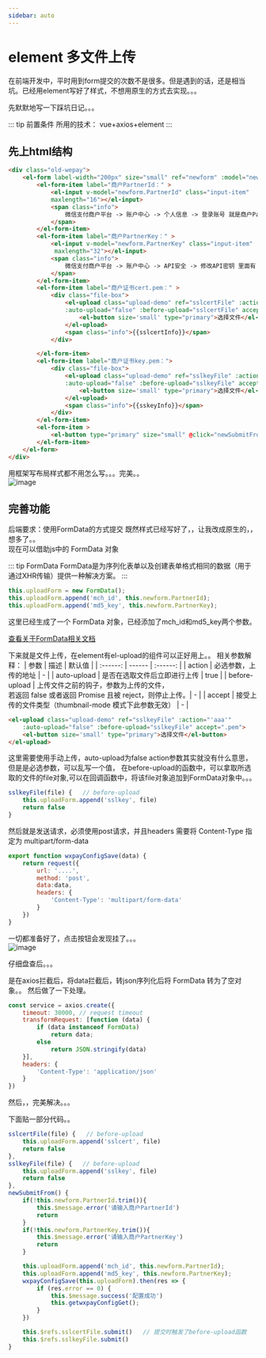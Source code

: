 ```yaml
---
sidebar: auto
---
```


# element 多文件上传

在前端开发中，平时用到form提交的次数不是很多。但是遇到的话，还是相当坑。已经用element写好了样式，不想用原生的方式去实现。。。

先默默地写一下踩坑日记。。。

::: tip 前置条件 
所用的技术： vue+axios+element
:::

## 先上html结构

```html
<div class="old-wepay">
    <el-form label-width="200px" size="small" ref="newform" :model="newform">
        <el-form-item label="商户PartnerId：" >
            <el-input v-model="newform.PartnerId" class="input-item" 
            maxlength="16"></el-input>
            <span class="info">
                微信支付商户平台 -> 账户中心 -> 个人信息 -> 登录账号 就是商户PartnerId
            </span>
        </el-form-item>
        <el-form-item label="商户PartnerKey：" >
            <el-input v-model="newform.PartnerKey" class="input-item"
             maxlength="32"></el-input>
            <span class="info">
                微信支付商户平台 -> 账户中心 -> API安全 -> 修改API密钥 里面有 商户PartnerKey
            </span>
        </el-form-item>
        <el-form-item label="商户证书cert.pem：" >
            <div class="file-box">
                <el-upload class="upload-demo" ref="sslcertFile" :action="'aaa'" 
                :auto-upload="false" :before-upload="sslcertFile" accept=".pem">
                    <el-button size='small' type="primary">选择文件</el-button>
                </el-upload>
                <span class="info">{{sslcertInfo}}</span>
            </div>

        </el-form-item>
        <el-form-item label="商户证书key.pem：">
            <div class="file-box">
                <el-upload class="upload-demo" ref="sslkeyFile" :action="'aaa'" 
                :auto-upload="false" :before-upload="sslkeyFile" accept=".pem">
                    <el-button size='small' type="primary">选择文件</el-button>
                </el-upload>
                <span class="info">{{sskeyInfo}}</span>
            </div>
        </el-form-item>
        <el-form-item >
            <el-button type="primary" size="small" @click="newSubmitFrom()">确定</el-button>
        </el-form-item>
    </el-form>
</div>
```
用框架写布局样式都不用怎么写。。。完美。。    
![image](http://static.hecun.site/TIM%E6%88%AA%E5%9B%BE20181105095535.png)

## 完善功能

后端要求：使用FormData的方式提交
既然样式已经写好了，，让我改成原生的，，想多了。。   
现在可以借助js中的 FormData 对象  

::: tip FormData 
FormData是为序列化表单以及创建表单格式相同的数据（用于通过XHR传输）提供一种解决方案。
:::


```js
this.uploadForm = new FormData();
this.uploadForm.append('mch_id', this.newform.PartnerId);
this.uploadForm.append('md5_key', this.newform.PartnerKey);
```
这里已经生成了一个 FormData 对象，已经添加了mch_id和md5_key两个参数。

[查看关于FormData相关文档](https://developer.mozilla.org/en-US/docs/Web/API/FormData)

下来就是文件上传，在element有el-upload的组件可以正好用上。。
相关参数解释：
| 参数 | 描述 | 默认值 |
| :------: | ------ | :------: |
| action | 必选参数，上传的地址 | - |
| auto-upload | 是否在选取文件后立即进行上传  | true |
| before-upload | 上传文件之前的钩子，参数为上传的文件，<br>若返回 false 或者返回 Promise 且被 reject，则停止上传。| - |
| accept | 接受上传的文件类型（thumbnail-mode 模式下此参数无效） | - |

```html
<el-upload class="upload-demo" ref="sslkeyFile" :action="'aaa'" 
    :auto-upload="false" :before-upload="sslkeyFile" accept=".pem">
    <el-button size='small' type="primary">选择文件</el-button>
</el-upload>
```
这里需要使用手动上传，auto-upload为false
action参数其实就没有什么意思，但是是必选参数，可以乱写一个值，
在before-upload的函数中，可以拿取所选取的文件的file对象,可以在回调函数中，将该file对象追加到FormData对象中。。。

```js
sslkeyFile(file) {   // before-upload
    this.uploadForm.append('sslkey', file)
    return false
}
```

然后就是发送请求，必须使用post请求，并且headers 需要将 Content-Type 指定为 multipart/form-data

```js
export function wxpayConfigSave(data) {
    return request({
        url: '....',
        method: 'post',
        data:data,
        headers: {
            'Content-Type': 'multipart/form-data'
        }
    })
}
```

一切都准备好了，点击按钮会发现挂了。。。    
![image](http://static.hecun.site/mmexport1541224058352.gif?center)

仔细盘查后。。。

是在axios拦截后，将data拦截后，转json序列化后将 FormData 转为了空对象。。
然后做了一下处理。

```js
const service = axios.create({
    timeout: 30000, // request timeout
    transformRequest: [function (data) {
        if (data instanceof FormData)
            return data;
        else
            return JSON.stringify(data)
    }],
    headers: {
        'Content-Type': 'application/json'
    }
})
```
然后，，完美解决。。。


下面贴一部分代码。。

```js
sslcertFile(file) {   // before-upload
    this.uploadForm.append('sslcert', file)
    return false
},
sslkeyFile(file) {   // before-upload
    this.uploadForm.append('sslkey', file)
    return false
},
newSubmitFrom() {
    if(!this.newform.PartnerId.trim()){
        this.$message.error('请输入商户PartnerId')
        return
    }
    if(!this.newform.PartnerKey.trim()){
        this.$message.error('请输入商户PartnerKey')
        return
    }

    this.uploadForm.append('mch_id', this.newform.PartnerId);
    this.uploadForm.append('md5_key', this.newform.PartnerKey);
    wxpayConfigSave(this.uploadForm).then(res => {
        if (res.error == 0) {
            this.$message.success('配置成功')
            this.getwxpayConfigGet();
        }
    })

    this.$refs.sslcertFile.submit()   // 提交时触发了before-upload函数
    this.$refs.sslkeyFile.submit()
}
```